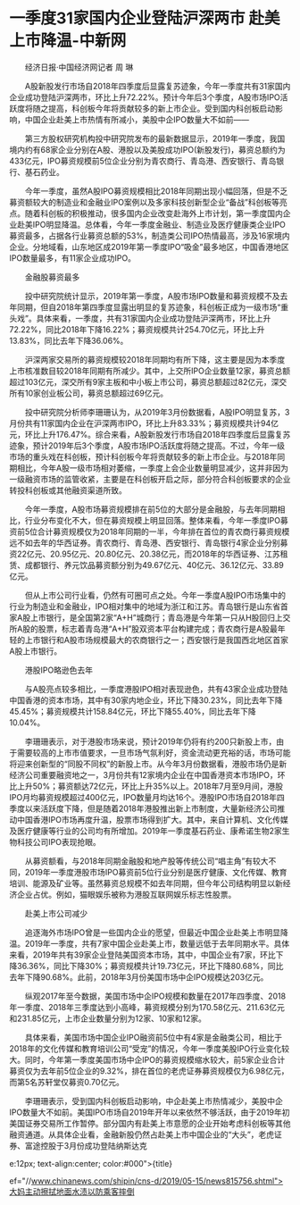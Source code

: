 # 一季度31家国内企业登陆沪深两市 赴美上市降温-中新网

　　经济日报·中国经济网记者 周 琳

　　A股新股发行市场自2018年四季度后显露复苏迹象，今年一季度共有31家国内企业成功登陆沪深两市，环比上升72.22%。预计今年后3个季度，A股市场IPO活跃度将随之提高，科创板今年将贡献较多的新上市企业。受到国内科创板启动影响，中国企业赴美上市热情有所减小，美股中企IPO数量大不如前——

　　第三方股权研究机构投中研究院发布的最新数据显示，2019年一季度，我国境内约有68家企业分别在A股、港股以及美股成功IPO(新股发行)，募资总额约为433亿元，IPO募资规模前5位企业分别为青农商行、青岛港、西安银行、青岛银行、基石药业。

　　今年一季度，虽然A股IPO募资规模相比2018年同期出现小幅回落，但是不乏募资额较大的制造业和金融业IPO案例以及多家科技创新型企业“备战”科创板等亮点。随着科创板的积极推动，很多国内企业改变赴海外上市计划，第一季度国内企业赴美IPO明显降温。总体看，今年一季度金融业、制造业及医疗健康类企业IPO募资最多，占据各行业募资总额的53%，制造类公司IPO热情最高，涉及16家境内企业。分地域看，山东地区成2019年第一季度IPO“吸金”最多地区，中国香港地区IPO数量最多，有11家企业成功IPO。

　　金融股募资最多

　　投中研究院统计显示，2019年第一季度，A股市场IPO数量和募资规模不及去年同期，但自2018年第四季度显露出明显的复苏迹象，科创板正成为一级市场“重头戏”。具体来看，一季度，共有31家国内企业成功登陆沪深两市，环比上升72.22%，同比2018年下降16.22%；募资规模共计254.70亿元，环比上升13.83%，同比去年下降36.06%。

　　沪深两家交易所的募资规模较2018年同期均有所下降，这主要是因为本季度上市核准数目较2018年同期有所减少。其中，上交所IPO企业数量12家，募资总额超过103亿元，深交所有9家主板和中小板上市公司，募资总额超过82亿元，深交所有10家创业板公司，募资总额超过69亿元。

　　投中研究院分析师李珊珊认为，从2019年3月份数据看，A股IPO明显复苏，3月份共有11家国内企业在沪深两市IPO，环比上升83.33%；募资规模共计94亿元，环比上升176.47%。综合来看，A股新股发行市场自2018年四季度后显露复苏迹象，预计2019年后3个季度，A股市场IPO活跃度将随之提高。不过，今年一级市场的重头戏在科创板，预计科创板今年将贡献较多的新上市企业。与2018年同期相比，今年A股一级市场相对萎缩，一季度上会企业数量明显减少，这并非因为一级融资市场的监管收紧，主要是在科创板开启之际，部分符合科创板要求的企业转投科创板或其他融资渠道所致。

　　今年一季度，A股市场募资规模排在前5位的大部分是金融股，与去年同期相比，行业分布变化不大，但在募资规模上明显回落。整体来看，今年一季度IPO募资前5位合计募资规模仅为2018年同期的一半，今年排在首位的青农商行募资规模远不如去年的华西证券。青农商行、青岛港、西安银行、青岛银行4家企业分别募资22亿元、20.95亿元、20.80亿元、20.38亿元，而2018年的华西证券、江苏租赁、成都银行、养元饮品募资额分别为49.67亿元、40亿元、36.12亿元、33.89亿元。

　　但从上市公司行业看，仍然有可圈可点之处。今年一季度A股IPO市场集中的行业为制造业和金融业，IPO相对集中的地域为浙江和江苏。青岛银行是山东省首家A股上市银行，是全国第2家“A+H”城商行；青岛港是今年第一只从H股回归上交所A股的股票，标志着青岛港“A+H”股双资本平台构建完成；青农商行是A股最年轻的上市银行和A股市场规模最大的农商银行之一；西安银行是我国西北地区首家A股上市银行。

　　港股IPO略逊色去年

　　与A股亮点较多相比，一季度港股IPO相对表现逊色，共有43家企业成功登陆中国香港的资本市场，其中有30家内地企业，环比下降30.23%，同比去年下降45.45%；募资规模共计158.84亿元，环比下降55.40%，同比去年下降10.04%。

　　李珊珊表示，对于港股市场来说，预计2019年仍将有约200只新股上市，由于需要较高的上市市值要求，一旦市场气氛利好，资金流动更充裕的话，市场可能将迎来创新型的“同股不同权”的新股上市。从今年3月份数据看，港股市场仍是新经济公司重要融资地之一，3月份共有12家境内企业在中国香港资本市场IPO，环比上升50%；募资额达72亿元，环比上升35%以上。2018年7月至9月间，港股IPO月均募资规模超过400亿元，IPO数量月均达16个。港股IPO市场自2018年四季度以来活跃度下降，但是随着2018年港股推出新上市制度，大量新经济公司推动中国香港IPO市场再度升温，股票市场得到扩大。其中，来自计算机、文化传媒及医疗健康等行业的公司均有所增加。2019年一季度基石药业、康希诺生物2家生物科技公司IPO表现抢眼。

　　从募资额看，与2018年同期金融股和地产股等传统公司“唱主角”有较大不同，2019年一季度港股市场IPO募资前5位行业分别是医疗健康、文化传媒、教育培训、能源及矿业等。虽然募资总规模不如去年同期，但今年公司结构明显以新经济企业占优。例如，猫眼娱乐被称为港股互联网娱乐标志性股票。

　　赴美上市公司减少

　　追逐海外市场IPO曾是一些国内企业的愿望，但最近中国企业赴美上市明显降温。2019年一季度，共有7家中国企业赴美上市，数量远低于去年同期水平。具体来看，2019年共有39家企业登陆美国资本市场，其中，中国企业有7家，环比下降36.36%，同比下降30%；募资规模共计19.73亿元，环比下降80.68%，同比去年下降90.68%。此前，2018年3月份美国市场中企IPO规模达203亿元。

　　纵观2017年至今数据，美国市场中企IPO规模和数量在2017年四季度、2018年一季度、2018年三季度达到小高峰，募资规模分别为170.58亿元、211.63亿元和231.85亿元，上市企业数量分别为12家、10家和12家。

　　具体来看，美国市场中国企业IPO融资前5位中有4家是金融类公司，相比于2018年的文化传媒和教育培训公司“受宠”的情况，今年一季度美股IPO行业变化较大。同时，今年第一季度美国市场中企IPO的募资规模缩水较大，前5家企业合计募资仅为去年前5位企业的9.32%，排在首位的老虎证券募资规模仅为6.98亿元，而第5名苏轩堂仅募资0.70亿元。

　　李珊珊表示，受到国内科创板启动影响，中企赴美上市热情减少，美股中企IPO数量大不如前。美国IPO市场自2019年开年以来依然不够活跃，由于2019年初美国证券交易所工作暂停。部分国内有赴美上市意愿的企业开始考虑科创板等其他融资通道。从具体企业看，金融新股仍然占赴美上市中国企业的“大头”，老虎证券、富途控股于3月份成功登陆纳斯达克

e:12px; text-align:center; color:#000">{title}

ef="//www.chinanews.com/shipin/cns-d/2019/05-15/news815756.shtml">大妈主动擦拭地面水渍以防乘客摔倒
